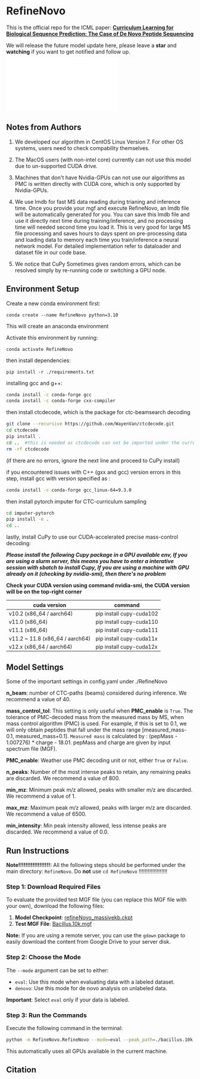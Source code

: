 # RefineNovo

This is the official repo for the ICML paper: **[Curriculum Learning for Biological Sequence Prediction: The Case of De Novo Peptide Sequencing](https://www.icml.com/)**

We will release the future model update here, please leave a **star** and **watching** if you want to get notified and follow up.
![prime](./assets/Glancing.pdf)



## Notes from Authors 

1. We developed our algorithm in CentOS Linux Version 7. For other OS systems, users need to check compability themselves.

2.  The MacOS users (with non-intel core) currently can not use this model due to un-supported CUDA drive.

3.  Machines that don't have Nvidia-GPUs can not use our algorithms as PMC is written directly with CUDA core, which is only supported by Nvidia-GPUs.

4.  We use lmdb for fast MS data reading during trianing and inference time. Once you provide your mgf and execute RefineNovo, an lmdb file will be automatically generated for you. You can save this lmdb file and use it directly next time during training/inference, and no processing time will needed second time you load it. This is very good for large MS file processing and saves hours to days spent on pre-processing data and loading data to memory each time you train/inference a neural network model. For detailed implementation refer to dataloader and dataset file in our code base. 

5. We notice that CuPy Sometimes gives random errors, which can be resolved simply by re-running code or switching a GPU node.
   
## Environment Setup



Create a new conda environment first:

```
conda create --name RefineNovo python=3.10
```

This will create an anaconda environment

Activate this environment by running:

```
conda activate RefineNovo
```

then install dependencies:

```
pip install -r ./requirements.txt
```

installing gcc and g++:

```bash
conda install -c conda-forge gcc
conda install -c conda-forge cxx-compiler
```

then install ctcdecode, which is the package for ctc-beamsearch decoding

```bash
git clone --recursive https://github.com/WayenVan/ctcdecode.git
cd ctcdecode
pip install .
cd ..  #this is needed as ctcdecode can not be imported under the current directory
rm -rf ctcdecode
```

(if there are no errors, ignore the next line and proceed to CuPy install)

if you encountered issues with C++ (gxx and gcc) version errors in this step, install gcc with version specified as :  

```bash
conda install -c conda-forge gcc_linux-64=9.3.0
```

then install pytorch imputer for CTC-curriculum sampling

```bash
cd imputer-pytorch
pip install -e .
cd ..
```

lastly, install CuPy to use our CUDA-accelerated precise mass-control decoding:

**_Please install the following Cupy package in a GPU available env, If you are using a slurm server, this means you have to enter a interative session with sbatch to install Cupy, If you are using a machine with GPU already on it (checking by nvidia-smi), then there's no problem_**

**Check your CUDA version using command nvidia-smi, the CUDA version will be on the top-right corner**

| cuda version | command |
|-------|-------|
|v10.2 (x86_64 / aarch64)| pip install cupy-cuda102 |
|v11.0 (x86_64)| pip install cupy-cuda110 |
|v11.1 (x86_64)| pip install cupy-cuda111 |
|v11.2 ~ 11.8 (x86_64 / aarch64)| pip install cupy-cuda11x |
|v12.x (x86_64 / aarch64)| pip install cupy-cuda12x |




## Model Settings

Some of the important settings in config.yaml under ./RefineNovo 

**n_beam**: number of CTC-paths (beams) considered during inference. We recommend a value of 40.

**mass_control_tol**: This setting is only useful when **PMC_enable** is ```True```. The tolerance of PMC-decoded mass from the measured mass by MS, when mass control algorithm (PMC) is used. For example, if this is set to 0.1, we will only obtain peptides that fall under the mass range [measured_mass-0.1, measured_mass+0.1]. ```Measured mass``` is calculated by : (pepMass - 1.007276) * charge - 18.01. pepMass and charge are given by input spectrum file (MGF).

**PMC_enable**: Weather use PMC decoding unit or not, either ```True``` or ```False```.

**n_peaks**: Number of the most intense peaks to retain, any remaining peaks are discarded. We recommend a value of 800.

**min_mz**: Minimum peak m/z allowed, peaks with smaller m/z are discarded. We recommend a value of 1.

**max_mz**: Maximum peak m/z allowed, peaks with larger m/z are discarded. We recommend a value of 6500.

**min_intensity**: Min peak intensity allowed, less intense peaks are discarded. We recommend a value of 0.0.

## Run Instructions

**Note!!!!!!!!!!!!!!!!!!:** All the following steps should be performed under the main directory: `RefineNovo`. Do **not** use `cd RefineNovo` !!!!!!!!!!!!!!!!!!!

### Step 1: Download Required Files

To evaluate the provided test MGF file (you can replace this MGF file with your own), download the following files:

1. **Model Checkpoint**: [refineNovo_massivekb.ckpt](https://drive.google.com/file/d/1NtEIdrm1lccZRWOeO20-2c3Ekop-BhCJ/view?usp=sharing)
2. **Test MGF File**: [Bacillus.10k.mgf](https://drive.google.com/file/d/1HqfCETZLV9ZB-byU0pqNNRXbaPbTAceT/view?usp=drive_link)

**Note:** If you are using a remote server, you can use the `gdown` package to easily download the content from Google Drive to your server disk.

### Step 2: Choose the Mode

The `--mode` argument can be set to either:

- `eval`: Use this mode when evaluating data with a labeled dataset.
- `denovo`: Use this mode for de novo analysis on unlabeled data.

**Important**: Select `eval` only if your data is labeled.

### Step 3: Run the Commands

Execute the following command in the terminal:

```bash
python -m RefineNovo.RefineNovo --mode=eval --peak_path=./bacillus.10k.mgf --model=./refineNovo_massivekb.ckpt
```

This automatically uses all GPUs available in the current machine.

## Citation

